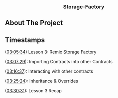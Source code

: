 <h3 align="center">Storage-Factory</h3>

<!-- ABOUT THE PROJECT -->
## About The Project

<!-- TIMESTAMPS -->
## Timestamps

([03:05:34](https://www.youtube.com/watch?v=gyMwXuJrbJQ&t=11134s)) Lesson 3: Remix Storage Factory

([03:07:29](https://www.youtube.com/watch?v=gyMwXuJrbJQ&t=11249s)): Importing Contracts into other Contracts

([03:16:37](https://www.youtube.com/watch?v=gyMwXuJrbJQ&t=11797s)): Interacting with other contracts

([03:25:24](https://www.youtube.com/watch?v=gyMwXuJrbJQ&t=12324s)): Inheritance & Overrides

([03:30:31](https://www.youtube.com/watch?v=gyMwXuJrbJQ&t=12631s)): Lesson 3 Recap
